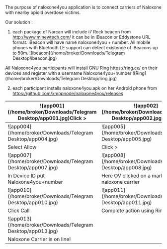 The purpose of naloxone4you application is to connect carriers of Naloxone with nearby opioid overdose victims.

Our solution :

1. each package of Narcan will include i7 Rock beacon from http://www.minewtech.com/ it can be in iBeacon or Eddystone URL format. iBeacon will have name naloxone4you + number. All mobile phones with Bluetooth LE support can detect existence of iBeacons up to 50m. 
   ![ibeacon](/home/broker/Downloads/Telegram Desktop/ibeacon.jpg)

All Naloxone4you participants will install GNU Ring https://ring.cx/ on their devices and register with a username Naloxone4you+number
![Ring](/home/broker/Downloads/Telegram Desktop/ring.jpg)

2. each participant installs naloxone4you.apk on her Android phone from
   https://github.com/xmppnode/naloxone4you/releases

| ![app001](/home/broker/Downloads/Telegram Desktop/app001.jpg)Click > | ![app002](/home/broker/Downloads/Telegram Desktop/app002.jpg)Click > | ![app003](/home/broker/Downloads/Telegram Desktop/app003.jpg)Click FIX |
| ---------------------------------------- | ---------------------------------------- | ---------------------------------------- |
| ![app004](/home/broker/Downloads/Telegram Desktop/app004.jpg) | ![app005](/home/broker/Downloads/Telegram Desktop/app005.jpg) | ![app006](/home/broker/Downloads/Telegram Desktop/app006.jpg) |
| Select Allow                             | Click >                                  | Click v                                  |
| ![app007](/home/broker/Downloads/Telegram Desktop/app007.jpg) | ![app008](/home/broker/Downloads/Telegram Desktop/app008.jpg) | ![app009](/home/broker/Downloads/Telegram Desktop/app009.jpg) |
| In Device ID put Naloxone4you+number     | Here OV clicked on a marker of the naloxone carrier | Expand Information panel and Click on ... |
| ![app010](/home/broker/Downloads/Telegram Desktop/app010.jpg) | ![app011](/home/broker/Downloads/Telegram Desktop/app011.jpg) | ![app012](/home/broker/Downloads/Telegram Desktop/app012.jpg) |
| Click Call                               | Complete action using Ring               | Click on a phone tube to call            |
| ![app013](/home/broker/Downloads/Telegram Desktop/app013.jpg) |                                          |                                          |
| Naloxone Carrier is on line!             |                                          |                                          |